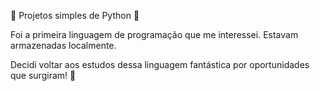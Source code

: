 :snake: Projetos simples de Python :snake:

Foi a primeira linguagem de programação que me interessei. Estavam armazenadas localmente.

Decidi voltar aos estudos dessa linguagem fantástica por oportunidades que surgiram! :rocket: